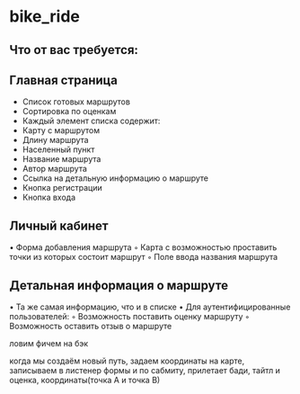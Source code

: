# bike_ride

## Что от вас требуется:

## Главная страница
- Список готовых маршрутов
- Сортировка по оценкам
- Каждый элемент списка содержит:
- Карту с маршрутом
- Длину маршрута
- Населенный пункт
- Название маршрута
- Автор маршрута
- Ссылка на детальную информацию о маршруте
- Кнопка регистрации
- Кнопка входа

## Личный кабинет
 • Форма добавления маршрута
 ◦ Карта с возможностью проставить точки из которых состоит маршрут
 ◦ Поле ввода названия маршрута

## Детальная информация о маршруте
 • Та же самая информацию, что и в списке
 • Для аутентифицированные пользователей:
 ◦ Возможность поставить оценку маршруту
 ◦ Возможность оставить отзыв о маршруте


ловим фичем на бэк 

 когда мы создаём новый путь, задаем координаты на карте, записываем в листенер формы и по сабмиту, прилетает бади, тайтл и оценка, координаты(точка А и точка В)
